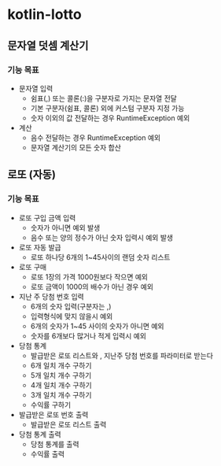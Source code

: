 # kotlin-lotto

## 문자열 덧셈 계산기
### 기능 목표
* 문자열 입력
  * 쉼표(,) 또는 콜론(:)을 구분자로 가지는 문자열 전달
  * 기본 구분자(쉼표, 콜론) 외에 커스텀 구분자 지정 가능
  * 숫자 이외의 값 전달하는 경우 RuntimeException 예외
* 계산
  * 음수 전달하는 경우 RuntimeException 예외
  * 문자열 계산기의 모든 숫자 합산


## 로또 (자동)
### 기능 목표
* 로또 구입 금액 입력
  * 숫자가 아니면 예외 발생
  * 음수 또는 양의 정수가 아닌 숫자 입력시 예외 발생
* 로또 자동 발급
  * 로또 하나당 6개의 1~45사이의 랜덤 숫자 리스트
* 로또 구매
  * 로또 1장의 가격 1000원보다 작으면 예외
  * 로또 금액이 1000의 배수가 아닌 경우 예외
* 지난 주 당첨 번호 입력
  * 6개의 숫자 입력(구분자는 ,)
  * 입력형식에 맞지 않을시 예외
  * 6개의 숫자가 1~45 사이의 숫자가 아니면 예외
  * 숫자를 6개보다 많거나 적게 입력시 예외
* 당첨 통계
  * 발급받은 로또 리스트와 , 지난주 당첨 번호를 파라미터로 받는다
  * 6개 일치 개수 구하기
  * 5개 일치 개수 구하기
  * 4개 일치 개수 구하기
  * 3개 일치 개수 구하기
  * 수익률 구하기
* 발급받은 로또 번호 출력
  * 발급받은 로또 리스트 출력
* 당첨 통계 출력
  * 당첨 통계를 출력
  * 수익률 출력
